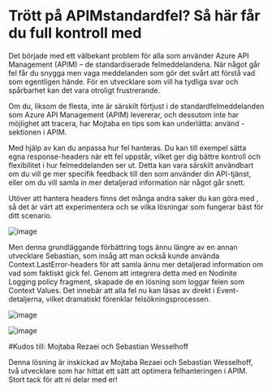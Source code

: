 # Trött på APIMstandardfel? Så här får du full kontroll med <on-error>

Det började med ett välbekant problem för alla som använder Azure API Management (APIM) – de standardiserade felmeddelandena. När något går fel får du snygga men vaga meddelanden som gör det svårt att förstå vad som egentligen hände. För en utvecklare som vill ha tydliga svar och spårbarhet kan det vara otroligt frustrerande.

Om du, liksom de flesta, inte är särskilt förtjust i de standardfelmeddelanden som Azure API Management (APIM) levererar, och dessutom inte har möjlighet att tracera, har Mojtaba en tips som kan underlätta: använd <on-error>-sektionen i APIM.

Med hjälp av <on-error> kan du anpassa hur fel hanteras. Du kan till exempel sätta egna response-headers när ett fel uppstår, vilket ger dig bättre kontroll och flexibilitet i hur felmeddelanden ser ut. Detta kan vara särskilt användbart om du vill ge mer specifik feedback till den som använder din API-tjänst, eller om du vill samla in mer detaljerad information när något går snett.

Utöver att hantera headers finns det många andra saker du kan göra med <on-error>, så det är värt att experimentera och se vilka lösningar som fungerar bäst för ditt scenario.


![image](https://github.com/user-attachments/assets/1eeba821-ba18-4c12-a6e7-3b925bce9707)


Men denna grundläggande förbättring togs ännu längre av en annan utvecklare Sebastian, som insåg att man också kunde använda Context.LastError-headers för att samla ännu mer detaljerad information om vad som faktiskt gick fel. Genom att integrera detta med en Nodinite Logging policy fragment, skapade de en lösning som loggar felen som Context Values. Det innebär att alla fel nu kan läsas av direkt i Event-detaljerna, vilket dramatiskt förenklar felsökningsprocessen.

 
![image](https://github.com/user-attachments/assets/c05796c4-12b6-4a75-91a4-568b5befd455)

 

![image](https://github.com/user-attachments/assets/580b78b0-425e-4638-97f9-6f62b7415455)


#Kudos till: Mojtaba Rezaei och Sebastian Wesselhoff

Denna lösning är inskickad av Mojtaba Rezaei och Sebastian Wesselhoff, två utvecklare som har hittat ett sätt att optimera felhanteringen i APIM. Stort tack för att ni delar med er!
